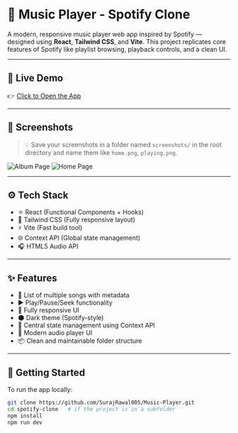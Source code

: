 # 🎵 Music Player - Spotify Clone

A modern, responsive music player web app inspired by Spotify — designed using **React**, **Tailwind CSS**, and **Vite**. This project replicates core features of Spotify like playlist browsing, playback controls, and a clean UI.

---

## 🔗 Live Demo

👉 [Click to Open the App](https://music-player-u5if.vercel.app/)

---

## 📸 Screenshots

> 💡 Save your screenshots in a folder named `screenshots/` in the root directory and name them like `home.png`, `playing.png`.

![Album Page](screenshots/album-page.png)
![Home Page](screenshots/home-page.png)

---

## ⚙️ Tech Stack

- ⚛️ React (Functional Components + Hooks)
- 🎨 Tailwind CSS (Fully responsive layout)
- ⚡ Vite (Fast build tool)
- 🌐 Context API (Global state management)
- 🎧 HTML5 Audio API

---

## ✨ Features

- 🎼 List of multiple songs with metadata
- ▶️ Play/Pause/Seek functionality
- 📱 Fully responsive UI
- 🌑 Dark theme (Spotify-style)
- 🔄 Central state management using Context API
- 💽 Modern audio player UI
- 📦 Clean and maintainable folder structure

---

## 🚀 Getting Started

To run the app locally:

```bash
git clone https://github.com/SurajRawal005/Music-Player.git
cd spotify-clone   # if the project is in a subfolder
npm install
npm run dev
